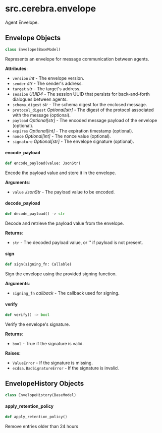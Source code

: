 <a id="src.cerebra.envelope"></a>

# src.cerebra.envelope

Agent Envelope.

<a id="src.cerebra.envelope.Envelope"></a>

## Envelope Objects

```python
class Envelope(BaseModel)
```

Represents an envelope for message communication between agents.

**Attributes**:

- `version` _int_ - The envelope version.
- `sender` _str_ - The sender's address.
- `target` _str_ - The target's address.
- `session` _UUID4_ - The session UUID that persists for back-and-forth
  dialogues between agents.
- `schema_digest` _str_ - The schema digest for the enclosed message.
- `protocol_digest` _Optional[str]_ - The digest of the protocol associated with the message
  (optional).
- `payload` _Optional[str]_ - The encoded message payload of the envelope (optional).
- `expires` _Optional[int]_ - The expiration timestamp (optional).
- `nonce` _Optional[int]_ - The nonce value (optional).
- `signature` _Optional[str]_ - The envelope signature (optional).

<a id="src.cerebra.envelope.Envelope.encode_payload"></a>

#### encode`_`payload

```python
def encode_payload(value: JsonStr)
```

Encode the payload value and store it in the envelope.

**Arguments**:

- `value` _JsonStr_ - The payload value to be encoded.

<a id="src.cerebra.envelope.Envelope.decode_payload"></a>

#### decode`_`payload

```python
def decode_payload() -> str
```

Decode and retrieve the payload value from the envelope.

**Returns**:

- `str` - The decoded payload value, or '' if payload is not present.

<a id="src.cerebra.envelope.Envelope.sign"></a>

#### sign

```python
def sign(signing_fn: Callable)
```

Sign the envelope using the provided signing function.

**Arguments**:

- `signing_fn` _callback_ - The callback used for signing.

<a id="src.cerebra.envelope.Envelope.verify"></a>

#### verify

```python
def verify() -> bool
```

Verify the envelope's signature.

**Returns**:

- `bool` - True if the signature is valid.
  

**Raises**:

- `ValueError` - If the signature is missing.
- `ecdsa.BadSignatureError` - If the signature is invalid.

<a id="src.cerebra.envelope.EnvelopeHistory"></a>

## EnvelopeHistory Objects

```python
class EnvelopeHistory(BaseModel)
```

<a id="src.cerebra.envelope.EnvelopeHistory.apply_retention_policy"></a>

#### apply`_`retention`_`policy

```python
def apply_retention_policy()
```

Remove entries older than 24 hours

